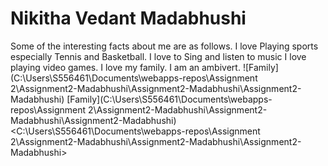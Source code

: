 # Nikitha Vedant Madabhushi
Some of the interesting facts about me are as follows.
I love Playing sports especially Tennis and Basketball.
I love to Sing and listen to music
I love playing video games.
I love my family.
I am an ambivert.
![Family](C:\Users\S556461\Documents\webapps-repos\Assignment 2\Assignment2-Madabhushi\Assignment2-Madabhushi\Assignment2-Madabhushi)
[Family](C:\Users\S556461\Documents\webapps-repos\Assignment 2\Assignment2-Madabhushi\Assignment2-Madabhushi\Assignment2-Madabhushi)
<C:\Users\S556461\Documents\webapps-repos\Assignment 2\Assignment2-Madabhushi\Assignment2-Madabhushi\Assignment2-Madabhushi>

